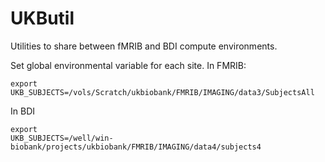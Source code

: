 # UKButil

Utilities to share between fMRIB and BDI compute environments.

Set global environmental variable for each site.  In FMRIB:

```
export
UKB_SUBJECTS=/vols/Scratch/ukbiobank/FMRIB/IMAGING/data3/SubjectsAll
```

In BDI
```
export
UKB_SUBJECTS=/well/win-biobank/projects/ukbiobank/FMRIB/IMAGING/data4/subjects4
```
